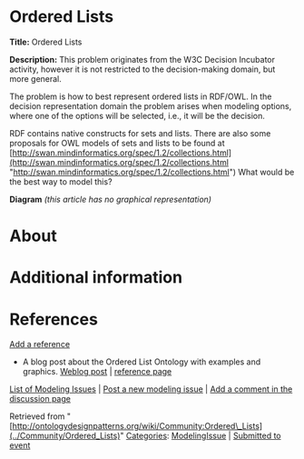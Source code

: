 #  Ordered Lists


__Title:__ Ordered Lists


__Description:__ This problem originates from the W3C Decision Incubator activity, however it is not restricted to the decision-making domain, but more general. 


The problem is how to best represent ordered lists in RDF/OWL. In the decision representation domain the problem arises when modeling options, where one of the options will be selected, i.e., it will be the decision.


RDF contains native constructs for sets and lists. There are also some proposals for OWL models of sets and lists to be found at [http://swan.mindinformatics.org/spec/1.2/collections.html](http://swan.mindinformatics.org/spec/1.2/collections.html "http://swan.mindinformatics.org/spec/1.2/collections.html") What would be the best way to model this? 


__Diagram__
_(this article has no graphical representation)_



#  About


  




#  Additional information


#  References


[Add a reference](index.php@title=Odp%253AAdd_reference&subject=Community%253AOrdered+Lists.html "http://ontologydesignpatterns.org/wiki/index.php?title=Odp:Add_reference&subject=Community%3AOrdered+Lists")



* A blog post about the Ordered List Ontology with examples and graphics. [Weblog post](http://smiy.org/2010/07/15/the-ordered-list-ontology/ "http://smiy.org/2010/07/15/the-ordered-list-ontology/") | [reference page](../Community/References/Ordered_List_Ontology_announcement_2 "Community:References/Ordered List Ontology announcement 2")


 [List of Modeling Issues](../Community/Main "Community:Main") | [Post a new modeling issue](../Community/PostModelingIssue "Community:PostModelingIssue") | [Add a comment in the discussion page](index.php@title=Odp%253AAdd_comment&target=Community_talk%253AOrdered_Lists.html#New_comment "http://ontologydesignpatterns.org/wiki/index.php?title=Odp:Add_comment&target=Community_talk:Ordered_Lists#New_comment")


Retrieved from "[http://ontologydesignpatterns.org/wiki/Community:Ordered\_Lists](../Community/Ordered_Lists)"
 [Categories](http://ontologydesignpatterns.org/wiki/Special:Categories "Special:Categories"): [ModelingIssue](../Category/ModelingIssue "Category:ModelingIssue") | [Submitted to event](../Category/Submitted_to_event "Category:Submitted to event")